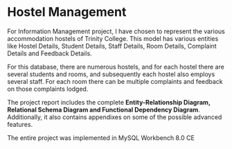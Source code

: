 # Hostel Management

For Information Management project, I have chosen to represent the various accommodation hostels of Trinity College. This model has various entities like Hostel Details, Student Details, Staff Details, Room Details, Complaint Details and Feedback Details.

For this database, there are numerous hostels, and for each hostel there are several students and rooms, and subsequently each hostel also employs several staff. For each room there can be multiple complaints and feedback on those complaints lodged.

The project report includes the complete **Entity-Relationship Diagram, Relational Schema Diagram and Functional Dependency Diagram**. Additionally, it also contains appendixes on some of the possible advanced features.

The entire project was implemented in MySQL Workbench 8.0 CE
